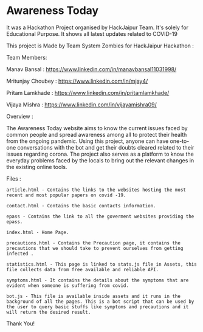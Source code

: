 # Awareness Today
It was a Hackathon Project organised by HackJaipur Team. It's solely for Educational Purpose. It shows all latest updates related to COVID-19

This project is Made by Team System Zombies for HackJaipur Hackathon :

Team Members:

Manav Bansal : https://www.linkedin.com/in/manavbansal11031998/

Mritunjay Choubey : https://www.linkedin.com/in/mjay4/

Pritam Lamkhade : https://www.linkedin.com/in/pritamlamkhade/ 

Vijaya Mishra : https://www.linkedin.com/in/vijayamishra09/ 

Overview :

The Awareness Today website aims to know the current issues faced by common people and spread awareness among all to protect their health from the ongoing pandemic. Using this project, anyone can have one-to-one conversations with the bot and get their doubts cleared related to their issues regarding corona. The project also serves as a platform to know the everyday problems faced by the locals to bring out the relevant changes in the existing online tools.

Files :

    article.html - Contains the links to the websites hosting the most recent and most popular papers on covid -19.

    contact.html - Contains the basic contacts information.

    epass - Contains the link to all the goverment websites providing the epass.

    index.html - Home Page.

    precautions.html - Contains the Precaution page, it contains the precautions that we should take to prevent ourselves from getting    infected .

    statistics.html - This page is linked to stats.js file in Assets, this file collects data from free available and reliable API.

    symptoms.html - It contains the details about the symptoms that are evident when someone is suffering from covid.

    bot.js - This file is available inside assets and it runs in the background of all the pages. This is a bot script that can be used by the user to query basic stuffs like symptoms and precautions and it will return the desired result.

Thank You!
